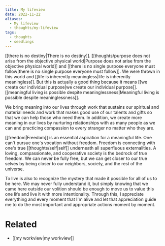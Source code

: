 ```yaml
---
title: My lifeview
date: 2022-11-22
aliases:
  - My lifeview
  - thoughts/my-lifeview
tags:
  - thoughts
  - seedlings
---
```

[[there is no destiny|There is no destiny]]. [[thoughts/purpose does not arise from the objective physical world|Purpose does not arise from the objective physical world]] and [[there is no single purpose everyone must follow|there is no single purpose everyone must follow]]. We were thrown in this world and [[life is inherently meaningless|life is inherently meaningless]]. But this is actually a good thing because it means [[we create our individual purpose|we create our individual purpose]]. [[meaningful living is possible despite meaninglessness|Meaningful living is possible despite meaninglessness]].

We bring meaning into our lives through work that sustains our spiritual and material needs and work that makes good use of our talents and gifts so that we can help those who need them. In addition, we create more meaning in our lives by nurturing relationships with as many people as we can and practicing compassion to every stranger no matter who they are.

[[freedom|Freedom]] is an essential aspiration for a meaningful life. One can't pursue one's vocation without freedom. Freedom is connecting with one's true [[thoughts/self|self]] underneath all superfluous externalities. A loving, compassionate, and cooperative society is the bedrock of true freedom. We can never be fully free, but we can get closer to our true selves by being closer to our neighbors, society, and the rest of the universe.

To live is also to recognize the mystery that made it possible for all of us to be here. We may never fully understand it, but simply knowing that we came here outside our volition should be enough to move us to value this one life and live it with more intentionality. Through this, I appreciate everything and every moment that I'm alive and let that appreciation guide me to do the most important and appropriate actions moment by moment.

# Related

- [[my workview|my workview]]